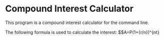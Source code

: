 # Compound Interest Calculator

This program is a compound interest calculator for the command line.

The following formula is used to calculate the interest:
$$A=P(1+{r/n})^{nt}
